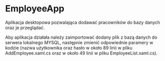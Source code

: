 # EmployeeApp

Aplikacja desktopowa pozwalająca dodawać pracowników do bazy danych oraz je przeglądać.

Aby aplikacja działała należy zaimportować dodany plik z bazą danych do serwera lokalnego MYSQL, następnie zmienić odpowiednie paramery w kodzie 
(nazwa użytkownika oraz hasło w około 89 linii w pliku AddEmployee.xaml.cs oraz w około 49 linii w pliku EmployeeList.xaml.cs).
